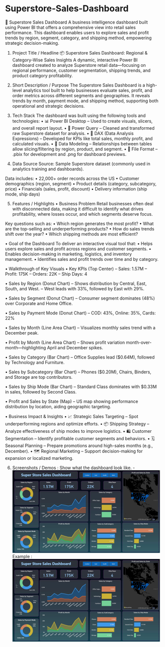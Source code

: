 # Superstore-Sales-Dashboard
🧊 Superstore Sales Dashboard
A business intelligence dashboard built using Power BI that offers a comprehensive view into retail sales performance. This dashboard enables users to explore sales and profit trends by region, segment, category, and shipping method, empowering strategic decision-making.

1. Project Title / Headline
📦 Superstore Sales Dashboard: Regional & Category-Wise Sales Insights
A dynamic, interactive Power BI dashboard created to analyze Superstore retail data—focusing on regional performance, customer segmentation, shipping trends, and product category profitability.

2. Short Description / Purpose
The Superstore Sales Dashboard is a high-level analytics tool built to help businesses evaluate sales, profit, and order metrics across different segments and geographies. It reveals trends by month, payment mode, and shipping method, supporting both operational and strategic decisions.

3. Tech Stack
The dashboard was built using the following tools and technologies:
• 📊 Power BI Desktop – Used to create visuals, slicers, and overall report layout.
• 📂 Power Query – Cleaned and transformed raw Superstore dataset for analysis.
• 🧠 DAX (Data Analysis Expressions) – Developed for KPIs like total sales, monthly profit, and calculated visuals.
• 🧱 Data Modeling – Relationships between tables allow slicing/filtering by region, product, and segment.
• 📁 File Format – .pbix for development and .png for dashboard previews.

4. Data Source
Source: Sample Superstore dataset (commonly used in analytics training and dashboards).

Data includes:
• 22,000+ order records across the US
• Customer demographics (region, segment)
• Product details (category, subcategory, price)
• Financials (sales, profit, discount)
• Delivery information (ship mode, ship days)

5. Features / Highlights
• Business Problem
Retail businesses often deal with disconnected data, making it difficult to identify what drives profitability, where losses occur, and which segments deserve focus.

Key questions such as:
• Which region generates the most profit?
• What are the top-selling and underperforming products?
• How do sales trends shift over the year?
• Which shipping methods are most efficient?

• Goal of the Dashboard
To deliver an interactive visual tool that:
• Helps users explore sales and profit across regions and customer segments.
• Enables decision-making in marketing, logistics, and inventory management.
• Identifies sales and profit trends over time and by category.

• Walkthrough of Key Visuals
• Key KPIs (Top Center)
– Sales: 1.57M
– Profit: 175K
– Orders: 22K
– Ship Days: 4

• Sales by Region (Donut Chart)
– Shows distribution by Central, East, South, and West.
– West leads with 33%, followed by East with 29%.

• Sales by Segment (Donut Chart)
– Consumer segment dominates (48%) over Corporate and Home Office.

• Sales by Payment Mode (Donut Chart)
– COD: 43%, Online: 35%, Cards: 22%

• Sales by Month (Line Area Chart)
– Visualizes monthly sales trend with a December peak.

• Profit by Month (Line Area Chart)
– Shows profit variation month-over-month—highlighting April and December spikes.

• Sales by Category (Bar Chart)
– Office Supplies lead ($0.64M), followed by Technology and Furniture.

• Sales by Subcategory (Bar Chart)
– Phones ($0.20M), Chairs, Binders, and Storage are top contributors.

• Sales by Ship Mode (Bar Chart)
– Standard Class dominates with $0.33M in sales, followed by Second Class.

• Profit and Sales by State (Map)
– US map showing performance distribution by location, aiding geographic targeting.

• Business Impact & Insights
• 📈 Strategic Sales Targeting – Spot underperforming regions and optimize efforts.
• 📦 Shipping Strategy – Analyze effectiveness of ship modes to improve logistics.
• 🛍️ Customer Segmentation – Identify profitable customer segments and behaviors.
• 🗓️ Seasonal Planning – Prepare promotions around high-sales months (e.g., December).
• 🗺️ Regional Marketing – Support decision-making for expansion or localized marketing.

6. Screenshots / Demos :
 Show what the dashboard look like. -  ![Alt text](https://github.com/AyushP3233/Superstore-Sales-Dashboard/blob/main/Snapshot%20of%20the%20Dashboard.png)
 Example : ![Dashboard Preview](https://github.com/AyushP3233/Superstore-Sales-Dashboard/blob/main/Snapshot%20of%20the%20Dashboard.png)
